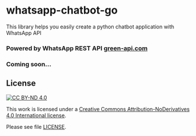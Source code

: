 # whatsapp-chatbot-go
This library helps you easily create a python chatbot application with WhatsApp API

### Powered by WhatsApp REST API [green-api.com](https://green-api.com/en/)

### Coming soon...

## License

[![CC BY-ND 4.0][cc-by-nd-shield]][cc-by-nd]

This work is licensed under a [Creative Commons Attribution-NoDerivatives 4.0 International license][cc-by-nd].

[cc-by-nd]: https://creativecommons.org/licenses/by-nd/4.0/

[cc-by-nd-shield]: https://img.shields.io/badge/License-CC%20BY--ND%204.0-lightgrey.svg

Please see file [LICENSE](LICENSE).
